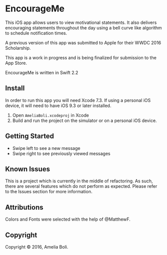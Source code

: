 # EncourageMe

This iOS app allows users to view motivational statements. It also delivers encouraging statements throughout the day using a bell curve like algorithm to schedule notification times.

A previous version of this app was submitted to Apple for their WWDC 2016 Scholarship.

This app is a work in progress and is being finalized for submission to the App Store.

EncourageMe is written in Swift 2.2

## Install

In order to run this app you will need Xcode 7.3. If using a personal iOS device, it will need to have iOS 9.3 or later installed.

1. Open `AmeliaBoli.xcodeproj` in Xcode
2. Build and run the project on the simulator or on a personal iOS device.

## Getting Started

* Swipe left to see a new message
* Swipe right to see previously viewed messages

## Known Issues

This is a project which is currently in the middle of refactoring. As such, there are several features which do not perform as expected. Please refer to the Issues section for more information.

## Attributions

Colors and Fonts were selected with the help of @MatthewF.

## Copyright

Copyright © 2016, Amelia Boli.
